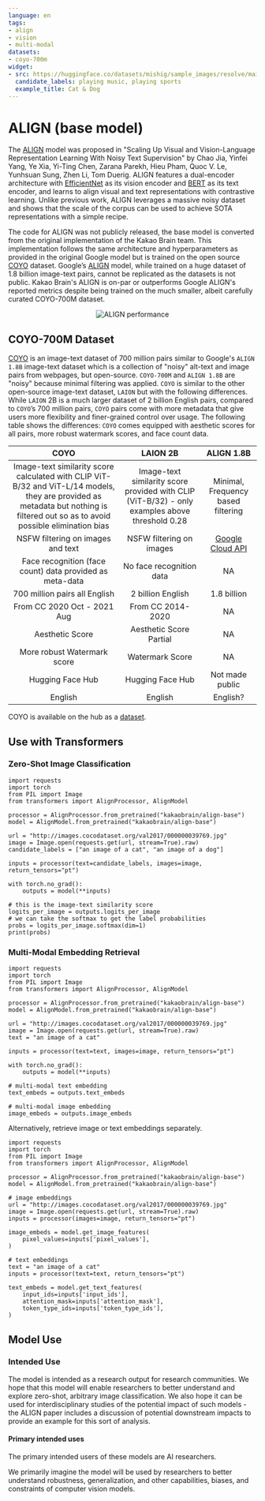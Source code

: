 ```yaml
---
language: en
tags:
- align
- vision
- multi-modal
datasets:
- coyo-700m
widget:
- src: https://huggingface.co/datasets/mishig/sample_images/resolve/main/cat-dog-music.png
  candidate_labels: playing music, playing sports
  example_title: Cat & Dog
---
```


# ALIGN (base model)

The [ALIGN](https://arxiv.org/abs/2102.05918) model was proposed in "Scaling Up Visual and Vision-Language Representation Learning With Noisy Text Supervision" by Chao Jia, Yinfei Yang, Ye Xia, Yi-Ting Chen, Zarana Parekh, Hieu Pham, Quoc V. Le, Yunhsuan Sung, Zhen Li, Tom Duerig. 
ALIGN features a dual-encoder architecture with [EfficientNet](https://huggingface.co/docs/transformers/main/en/model_doc/efficientnet#efficientnet) as its vision encoder and [BERT](https://huggingface.co/docs/transformers/main/en/model_doc/bert) as its text encoder, and learns to align visual and text representations with contrastive learning. Unlike previous work, ALIGN leverages a massive noisy dataset and shows that the scale of the corpus can be used to achieve SOTA representations with a simple recipe. 

The code for ALIGN was not publicly released, the base model is converted from the original implementation of the Kakao Brain team. This implementation follows the same architecture and hyperparameters as provided in the original Google model but is trained on the open source [COYO](https://github.com/kakaobrain/coyo-dataset) dataset. Google’s [ALIGN](https://ai.googleblog.com/2021/05/align-scaling-up-visual-and-vision.html) model, while trained on a huge dataset of 1.8 billion image-text pairs, cannot be replicated as the datasets is not public. Kakao Brain's ALIGN is on-par or outperforms Google ALIGN's reported metrics despite being trained on the much smaller, albeit carefully curated COYO-700M dataset. 
<p>
<center>
<img src="https://huggingface.co/datasets/huggingface/documentation-images/resolve/main/blog/132_vit_align/align-performance.png" alt="ALIGN performance"/>
</center>
</p>

## COYO-700M Dataset
[COYO](https://github.com/kakaobrain/coyo-dataset#dataset-preview) is an image-text dataset of 700 million pairs similar to Google's `ALIGN 1.8B` image-text dataset which is a collection of "noisy" alt-text and image pairs from webpages, but open-source. `COYO-700M` and `ALIGN 1.8B` are "noisy" because minimal filtering was applied. `COYO` is similar to the other open-source image-text dataset, `LAION` but with the following differences. While `LAION` 2B is a much larger dataset of 2 billion English pairs, compared to `COYO`’s 700 million pairs, `COYO` pairs come with more metadata that give users more flexibility and finer-grained control over usage. The following table shows the differences: `COYO` comes equipped with aesthetic scores for all pairs, more robust watermark scores, and face count data. 

| COYO | LAION 2B| ALIGN 1.8B |
| :----: | :----: | :----: |
| Image-text similarity score calculated with CLIP ViT-B/32 and ViT-L/14 models, they are provided as metadata but nothing is filtered out so as to avoid possible elimination bias | Image-text similarity score provided with CLIP (ViT-B/32) - only examples above threshold 0.28 | Minimal, Frequency based filtering | 
| NSFW filtering on images and text | NSFW filtering on images | [Google Cloud API](https://cloud.google.com/vision) |
| Face recognition (face count) data provided as meta-data | No face recognition data | NA | 
| 700 million pairs all English | 2 billion English| 1.8 billion | 
| From CC 2020 Oct - 2021 Aug| From CC 2014-2020|  NA |
|Aesthetic Score | Aesthetic Score Partial | NA| 
|More robust Watermark score | Watermark Score |  NA| 
|Hugging Face Hub | Hugging Face Hub | Not made public |  
| English | English | English? | 

COYO is available on the hub as a [dataset](https://huggingface.co/datasets/kakaobrain/coyo-700m).

## Use with Transformers

### Zero-Shot Image Classification

```python3
import requests
import torch
from PIL import Image
from transformers import AlignProcessor, AlignModel

processor = AlignProcessor.from_pretrained("kakaobrain/align-base")
model = AlignModel.from_pretrained("kakaobrain/align-base")

url = "http://images.cocodataset.org/val2017/000000039769.jpg"
image = Image.open(requests.get(url, stream=True).raw)
candidate_labels = ["an image of a cat", "an image of a dog"]

inputs = processor(text=candidate_labels, images=image, return_tensors="pt")

with torch.no_grad():
    outputs = model(**inputs)

# this is the image-text similarity score
logits_per_image = outputs.logits_per_image
# we can take the softmax to get the label probabilities
probs = logits_per_image.softmax(dim=1)
print(probs)
```

### Multi-Modal Embedding Retrieval
```python3
import requests
import torch
from PIL import Image
from transformers import AlignProcessor, AlignModel

processor = AlignProcessor.from_pretrained("kakaobrain/align-base")
model = AlignModel.from_pretrained("kakaobrain/align-base")

url = "http://images.cocodataset.org/val2017/000000039769.jpg"
image = Image.open(requests.get(url, stream=True).raw)
text = "an image of a cat"

inputs = processor(text=text, images=image, return_tensors="pt")

with torch.no_grad():
    outputs = model(**inputs)

# multi-modal text embedding
text_embeds = outputs.text_embeds

# multi-modal image embedding
image_embeds = outputs.image_embeds
```

Alternatively, retrieve image or text embeddings separately.
```python3
import requests
import torch
from PIL import Image
from transformers import AlignProcessor, AlignModel

processor = AlignProcessor.from_pretrained("kakaobrain/align-base")
model = AlignModel.from_pretrained("kakaobrain/align-base")

# image embeddings
url = "http://images.cocodataset.org/val2017/000000039769.jpg"
image = Image.open(requests.get(url, stream=True).raw)
inputs = processor(images=image, return_tensors="pt")

image_embeds = model.get_image_features(
    pixel_values=inputs['pixel_values'],
)

# text embeddings
text = "an image of a cat"
inputs = processor(text=text, return_tensors="pt")

text_embeds = model.get_text_features(
    input_ids=inputs['input_ids'],
    attention_mask=inputs['attention_mask'],
    token_type_ids=inputs['token_type_ids'],
)
```

## Model Use

### Intended Use

The model is intended as a research output for research communities. We hope that this model will enable researchers to better understand and explore zero-shot, arbitrary image classification. We also hope it can be used for interdisciplinary studies of the potential impact of such models - the ALIGN paper includes a discussion of potential downstream impacts to provide an example for this sort of analysis.

#### Primary intended uses

The primary intended users of these models are AI researchers.

We primarily imagine the model will be used by researchers to better understand robustness, generalization, and other capabilities, biases, and constraints of computer vision models.

